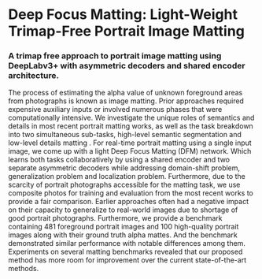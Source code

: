 # Deep Focus Matting: Light-Weight Trimap-Free Portrait Image Matting

### A trimap free approach to portrait image matting using DeepLabv3+ with asymmetric decoders and shared encoder architecture.
 
 The process of estimating the alpha value of unknown foreground areas from photographs is known as image matting. Prior approaches required expensive auxiliary inputs or involved numerous phases that were computationally intensive. We investigate the unique roles of semantics and details in most recent portrait matting works, as well as the task breakdown into two simultaneous sub-tasks, high-level semantic segmentation and low-level details matting . For real-time portrait matting using a single input image, we come up with a light Deep Focus Matting (DFM) network. Which learns both tasks collaboratively by using a shared encoder and two separate asymmetric decoders while addressing domain-shift problem, generalization problem and localization problem. Furthermore, due to the scarcity of portrait photographs accessible for the matting task, we use composite photos for training and evaluation from the most recent works to provide a fair comparison. Earlier approaches often had a negative impact on their capacity to generalize to real-world images due to shortage of good portrait photographs. Furthermore, we provide a benchmark containing 481 foreground portrait images and 100 high-quality portrait images along with their ground truth alpha mattes. And the benchmark demonstrated similar performance with notable differences among them. Experiments on several matting benchmarks revealed that our proposed method has more room for improvement over the current state-of-the-art methods.
